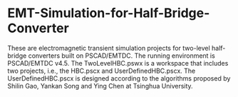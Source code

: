 # EMT-Simulation-for-Half-Bridge-Converter
These are electromagnetic transient simulation projects for two-level half-bridge converters built on PSCAD/EMTDC.
The running environment is PSCAD/EMTDC v4.5.
The TwoLevelHBC.pswx is a workspace that includes two projects, i.e., the HBC.pscx and UserDefinedHBC.pscx.
The UserDefinedHBC.pscx is designed according to the algorithms proposed by Shilin Gao, Yankan Song and Ying Chen at Tsinghua University.
